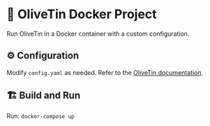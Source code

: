 # 🚀 OliveTin Docker Project

Run OliveTin in a Docker container with a custom configuration.

## ⚙️ Configuration

Modify `config.yaml` as needed. Refer to the [OliveTin documentation](https://docs.olivetin.app/).

## 🏗️ Build and Run

 Run: `docker-compose up`